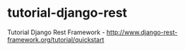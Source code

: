 # tutorial-django-rest
Tutorial Django Rest Framework - http://www.django-rest-framework.org/tutorial/quickstart
